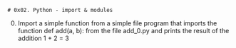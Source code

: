 `# 0x02. Python - import & modules`

0. Import a simple function from a simple file  program that imports the function def add(a, b): from the file add_0.py and prints the result of the addition 1 + 2 = 3


